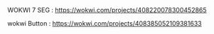  WOKWI 7 SEG :   https://wokwi.com/projects/408220078300452865

wokwi Button : https://wokwi.com/projects/408385052109381633
